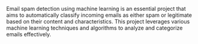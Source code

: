 Email spam detection using machine learning is an essential project that aims to automatically classify incoming emails as either spam or legitimate based on their content and characteristics. This project leverages various machine learning techniques and algorithms to analyze and categorize emails effectively.
